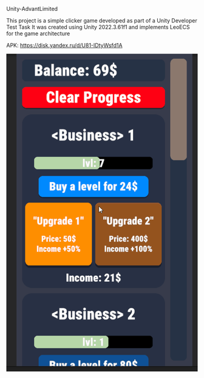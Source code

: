 Unity-AdvantLimited

This project is a simple clicker game developed as part of a Unity Developer Test Task
It was created using Unity 2022.3.61f1 and implements LeoECS for the game architecture

APK: https://disk.yandex.ru/d/U81-IDtyWsfd1A

![Demo](./Demo.gif)
